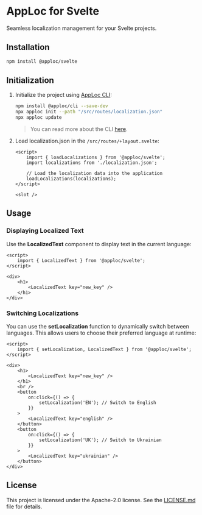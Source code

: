 # AppLoc for Svelte

Seamless localization management for your Svelte projects.

## Installation

```bash
npm install @apploc/svelte
```

## Initialization

1.  Initialize the project using [AppLoc CLI](https://www.npmjs.com/package/@apploc/cli):

    ```bash
    npm install @apploc/cli --save-dev
    npx apploc init --path "/src/routes/localization.json"
    npx apploc update
    ```

    > You can read more about the CLI [here](https://github.com/apploc-dev/cli#readme).

2.  Load localization.json in the <code>/src/routes/+layout.svelte</code>:

    ```svelte
    <script>
        import { loadLocalizations } from '@apploc/svelte';
        import localizations from './localization.json';

        // Load the localization data into the application
        loadLocalizations(localizations);
    </script>

    <slot />
    ```

## Usage

### Displaying Localized Text

Use the **LocalizedText** component to display text in the current language:

```svelte
<script>
    import { LocalizedText } from '@apploc/svelte';
</script>

<div>
    <h1>
        <LocalizedText key="new_key" />
    </h1>
</div>
```

### Switching Localizations

You can use the **setLocalization** function to dynamically switch between languages. This allows users to choose their preferred language at runtime:

```svelte
<script>
    import { setLocalization, LocalizedText } from '@apploc/svelte';
</script>

<div>
    <h1>
        <LocalizedText key="new_key" />
    </h1>
    <br />
    <button
        on:click={() => {
            setLocalization('EN'); // Switch to English
        }}
    >
        <LocalizedText key="english" />
    </button>
    <button
        on:click={() => {
            setLocalization('UK'); // Switch to Ukrainian
        }}
    >
        <LocalizedText key="ukrainian" />
    </button>
</div>
```

## License

This project is licensed under the Apache-2.0 license. See the [LICENSE.md](LICENSE.md) file for details.
